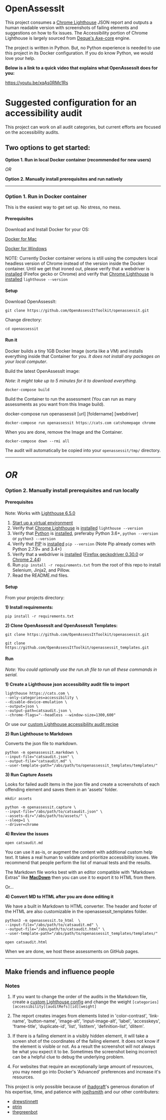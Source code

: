 # OpenAssessIt

This project consumes a [Chrome Lighthouse](https://developers.google.com/web/tools/lighthouse/) JSON report and outputs a human readable version with screenshots of failing elements and suggestions on how to fix issues. The Accessibility portion of Chrome Lighthouse is largely sourced from [Deque's Axe-core](https://github.com/dequelabs/axe-core) engine.

The project is written in Python. But, no Python experience is needed to use this project in its Docker configuration. If you do know Python, we would love your help.

__Below is a link to a quick video that explains what OpenAssessIt does for you:__

https://youtu.be/xqAs0RMc1Rs


# Suggested configuration for an accessibility audit

This project can work on all audit categories, but current efforts are focused on the accessibility audits.

## Two options to get started:

__Option 1. Run in local Docker container (recommended for new users)__

_OR_

__Option 2. Manually install prerequisites and run natively__

---

### Option 1. Run in Docker container

This is the easiest way to get set up. No stress, no mess.

#### Prerequisites

Download and Install Docker for your OS:

[Docker for Mac](https://docs.docker.com/docker-for-mac/install/)

[Docker for Windows](https://docs.docker.com/docker-for-windows/install/)

NOTE: Currently Docker container verions is still using the computers local headless version of Chrome instead of the version inside the Docker container.  Until we get that ironed out, please verify that a webdriver is [installed](https://pypi.org/project/selenium/#drivers) (Firefox gecko or Chrome) and verify that [Chrome Lighthouse](https://github.com/GoogleChrome/lighthouse/) is [installed](https://github.com/GoogleChrome/lighthouse#using-the-node-cli) `lighthouse --version`

#### Setup

Download OpenAssessIt:

```
git clone https://github.com/OpenAssessItToolkit/openassessit.git
```

Change directory:

```
cd openassessit
```

#### Run it

Docker builds a tiny 1GB Docker Image (sorta like a VM) and installs everything inside that Container for you. _It does not install any packages on your local computer_.

Build the latest OpenAssessIt image:

_Note: It might take up to 5 minutes for it to download everything._

```
docker-compose build
```

Build the Container to run the assessment (You can run as many assessments as you want from this Image build).

docker-compose run openassessit [url] [foldername] [webdriver]

```
docker-compose run openassessit https://cats.com catshomepage chrome
```

When you are done, remove the Image and the Container.

```
docker-compose down --rmi all
```

The audit will automatically be copied into your `openassessit/tmp/` directory.


---

# _OR_

### Option 2. Manually install prerequisites and run locally

#### Prerequisites

Note: Works with [Lighthouse 6.5.0](https://github.com/GoogleChrome/lighthouse/releases/tag/v6.5.0)

1. [Start up a virtual environment](https://packaging.python.org/guides/installing-using-pip-and-virtual-environments/)
2. Verify that [Chrome Lighthouse](https://github.com/GoogleChrome/lighthouse/) is [installed](https://github.com/GoogleChrome/lighthouse#using-the-node-cli) `lighthouse --version`
3. Verify that [Python](https://www.python.org/) is [installed](https://realpython.com/installing-python/), preferaby Python 3.6+, `python --version` or `python3 --version`
4. Verify that [PIP](https://pypi.org/project/pip/) is [installed](https://www.makeuseof.com/tag/install-pip-for-python/) `pip --version` (Note Pip already comes with Python 2.7.9+ and 3.4+)
5. Verify that a webdriver is [installed](https://pypi.org/project/selenium/#drivers) ([Firefox geckodriver 0.30.0](https://github.com/mozilla/geckodriver/releases/download/v0.30.0/geckodriver-v0.30.0-linux64.tar.gz)  or [Chrome 2.44](https://chromedriver.storage.googleapis.com/2.44/chromedriver_linux64.zip))
6. Run `pip install -r requirements.txt` from the root of this repo to install Selenium, Jinja2, and Pillow.
7. Read the README.md files.

#### Setup

From your projects directory:

__1) Install requirements:__

```
pip install -r requirements.txt
```

__2) Clone OpenAssessIt and OpenAssessIt Templates:__

```
git clone https://github.com/OpenAssessItToolkit/openassessit.git
```
```
git clone https://github.com/OpenAssessItToolkit/openassessit_templates.git
```

#### Run

_Note: You could optionally use the run.sh file to run all these commands in serial._

__1) Create a Lighthouse json accessibility audit file to import__


```
lighthouse https://cats.com \
--only-categories=accessibility \
--disable-device-emulation \
--output=json \
--output-path=catsaudit.json \
--chrome-flags="--headless --window-size=1300,600"
```
Or use our [custom Lighthouse accessibility audit recipe](https://gist.github.com/joelhsmith/21bb103e987da65c67f6420488643380)

__2) Run Lighthouse to Markdown__

Converts the json file to markdown.

```
python -m openassessit.markdown \
--input-file="catsaudit.json" \
--output-file="catsaudit.md" \
--user-template-path="/abs/path/to/openassessit_templates/templates/"
```

__3) Run Capture Assets__

Looks for failed audit items in the json file and create a screenshots of each offending element and saves them in an 'assets' folder.

```
mkdir assets
```

```
python -m openassessit.capture \
--input-file="/abs/path/to/catsaudit.json" \
--assets-dir="/abs/path/to/assets/" \
--sleep=1 \
--driver=chrome
```


__4) Review the issues__

```
open catsaudit.md
```

You can use it as-is, or augment the content with additional custom help text. It takes a real human to validate and prioritize accessibility issues.  We recommend that people perform the list of manual tests and the results.


The Markdown file works best with an editor compatible with "Markdown Extras" like __[MacDown](https://macdown.uranusjr.com/)__ then you can use it to export it to HTML from there.

Or...


__4) Convert MD to HTML after you are done editing it__

We have a built in Markdown to HTML converter. The header and footer of the HTML are also customizable in the openassessit_templates folder.

```
python3 -m openassessit.to_html  \
--input-file="/abs/path/to/catsaudit.md" \
--output-file="/abs/path/to/catsaudit.html" \
--user-template-path="/abs/path/to/openassessit_templates/templates/"
```

```
open catsaudit.html
```

When we are done, we host these assessments on GitHub pages.

---

## Make friends and influence people


### Notes

1. If you want to change the order of the audits in the Markdown file, create a [custom Lighthouse config](https://gist.github.com/joelhsmith/21bb103e987da65c67f6420488643380) and change the weight `[categories][accessibility][auditRefs][id][weight]`

2. The report creates images from elements listed in 'color-contrast', 'link-name', 'button-name', 'image-alt', 'input-image-alt', 'label', 'accesskeys', 'frame-title', 'duplicate-id', 'list', 'listitem', 'definition-list', 'dlitem'.

3. If there is a failing element in a visibly hidden element, it will take a screen shot of the coordinates of the failing element.  It does not know if the element is visible or not. As a result the screenshot will not always be what you expect it to be. Sometimes the screenshot being incorrect can be a helpful clue to debug the underlying problem.

4. For websites that require an exceptionally large amount of resources, you may need go into Docker's 'Advanced' preferences and increase it's resources.

This project is only possible because of [ihadgraft](https://github.com/ihadgraft)'s generous donation of his expertise, time, and patience with [joelhsmith](https://github.com/joelhsmith) and our other contributers:

* [drewstinnett](https://github.com/(https://github.com/ptrin))
* [ptrin](https://github.com/ptrin)
* [thegreenbot](https://github.com/thegreenbot)
